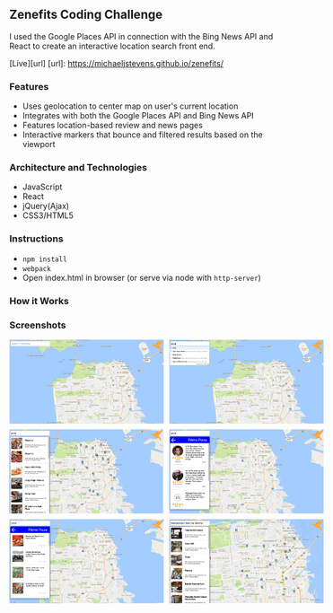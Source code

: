 ## Zenefits Coding Challenge

I used the Google Places API in connection with the Bing News API and React to create an interactive location search front end.

[Live][url]
[url]: https://michaeljstevens.github.io/zenefits/


### Features

- Uses geolocation to center map on user's current location
- Integrates with both the Google Places API and Bing News API
- Features location-based review and news pages
- Interactive markers that bounce and filtered results based on the viewport

### Architecture and Technologies

- JavaScript
- React
- jQuery(Ajax)
- CSS3/HTML5

### Instructions

- ```npm install```
- ```webpack```
- Open index.html in browser (or serve via node with ```http-server```)

### How it Works

### Screenshots
<div style='display: flex; width: 560px; flex-wrap: wrap; justify-content: space-between'>
  <img style='height: 150px; width: 275px; margin-bottom: 10px' src='./assets/img/screenshots/home.png' />
  <img style='height: 150px; width: 275px; margin-bottom: 10px' src='./assets/img/screenshots/search.png' />
  <img style='height: 150px; width: 275px; margin-bottom: 10px' src='./assets/img/screenshots/index.png' />
  <img style='height: 150px; width: 275px; margin-bottom: 10px' src='./assets/img/screenshots/reviews.png' />
  <img style='height: 150px; width: 275px'; margin-bottom: 10px src='./assets/img/screenshots/news.png' />
  <img style='height: 150px; width: 275px; margin-bottom: 10px' src='./assets/img/screenshots/nearby.png' />
</div>
